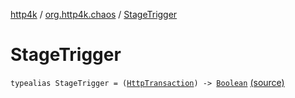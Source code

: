 [http4k](../index.md) / [org.http4k.chaos](index.md) / [StageTrigger](./-stage-trigger.md)

# StageTrigger

`typealias StageTrigger = (`[`HttpTransaction`](../org.http4k.core/-http-transaction/index.md)`) -> `[`Boolean`](https://kotlinlang.org/api/latest/jvm/stdlib/kotlin/-boolean/index.html) [(source)](https://github.com/http4k/http4k/blob/master/http4k-testing-chaos/src/main/kotlin/org/http4k/chaos/StageTriggers.kt#L8)